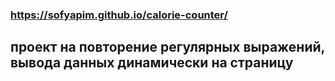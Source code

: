 ### https://sofyapim.github.io/calorie-counter/
## проект на повторение регулярных выражений, вывода данных динамически на страницу
